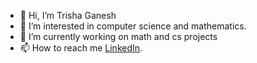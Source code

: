 - 👋 Hi, I’m Trisha Ganesh
- 👀 I’m interested in computer science and mathematics. 
- 🌱 I’m currently working on math and cs projects
- 📫 How to reach me [LinkedIn](https://www.linkedin.com/in/trishaganesh/).
